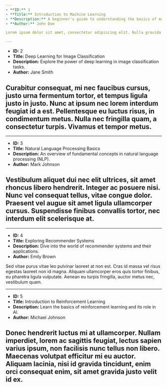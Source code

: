```yaml
---
- **ID:** 1
- **Title:** Introduction to Machine Learning
- **Description:** A beginner's guide to understanding the basics of machine learning.
- **Author:** John Doe

Lorem ipsum dolor sit amet, consectetur adipiscing elit. Nulla gravida magna vitae nunc scelerisque, sed bibendum elit dapibus. Proin a lectus et felis iaculis cursus nec eu risus. Fusce feugiat purus a dui maximus, ac consequat nunc tincidunt. Sed a eleifend ex, nec molestie mi. Aenean vel velit et metus malesuada maximus.

---
```


- **ID:** 2
- **Title:** Deep Learning for Image Classification
- **Description:** Explore the power of deep learning in image classification tasks.
- **Author:** Jane Smith

## Curabitur consequat, mi nec faucibus cursus, justo urna fermentum tortor, et tempus ligula justo in justo. Nunc at ipsum nec lorem interdum feugiat id a est. Pellentesque eu luctus risus, in condimentum metus. Nulla nec fringilla quam, a consectetur turpis. Vivamus et tempor metus.

---

- **ID:** 3
- **Title:** Natural Language Processing Basics
- **Description:** An overview of fundamental concepts in natural language processing (NLP).
- **Author:** Mark Johnson

## Vestibulum aliquet dui nec elit ultrices, sit amet rhoncus libero hendrerit. Integer ac posuere nisi. Nunc vel consequat tellus, vitae congue dolor. Praesent vel augue sit amet ligula ullamcorper cursus. Suspendisse finibus convallis tortor, nec interdum elit scelerisque at.

---

- **ID:** 4
- **Title:** Exploring Recommender Systems
- **Description:** Dive into the world of recommender systems and their applications.
- **Author:** Emily Brown

Sed vitae purus vitae leo pulvinar laoreet at non est. Cras id massa vel risus egestas laoreet non id magna. Aliquam ullamcorper eros quis tortor finibus, eu pharetra ligula vulputate. Aenean eu turpis fringilla, auctor metus nec, vestibulum quam.

---

- **ID:** 5
- **Title:** Introduction to Reinforcement Learning
- **Description:** Learn the basics of reinforcement learning and its role in AI.
- **Author:** Michael Johnson

## Donec hendrerit luctus mi at ullamcorper. Nullam imperdiet, lorem ac sagittis feugiat, lectus sapien varius ipsum, non facilisis nunc tellus non libero. Maecenas volutpat efficitur mi eu auctor. Aliquam lacinia, nisi id gravida tincidunt, enim orci consequat enim, sit amet gravida justo velit id ex.
